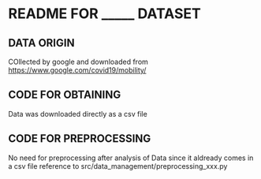 # README FOR _____ DATASET

## DATA ORIGIN
COllected by google and downloaded from https://www.google.com/covid19/mobility/
## CODE FOR OBTAINING
Data was downloaded directly as a csv file
## CODE FOR PREPROCESSING
No need for preprocessing after analysis of Data since it aldready comes in a csv file
reference to src/data_management/preprocessing_xxx.py